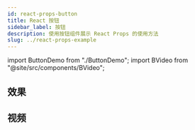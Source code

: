 ```yaml
---
id: react-props-button
title: React 按钮
sidebar_label: 按钮
description: 使用按钮组件展示 React Props 的使用方法
slug: ../react-props-example
---
```


import ButtonDemo from "./ButtonDemo";
import BVideo from "@site/src/components/BVideo";

## 效果

<ButtonDemo />

## 视频

<BVideo src="//player.bilibili.com/player.html?aid=96612743&cid=164934942&page=1" bsrc="https://www.bilibili.com/video/av96612743/"/>


